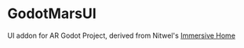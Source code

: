 # GodotMarsUI
UI addon for AR Godot Project, derived from Nitwel's [Immersive Home](https://github.com/Nitwel/Immersive-Home)
